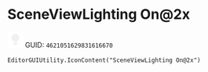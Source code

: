 # SceneViewLighting On@2x
![](/img/SceneViewLighting%20On@2x.png)
GUID: `4621051629831616670`
```
EditorGUIUtility.IconContent("SceneViewLighting On@2x")
```
